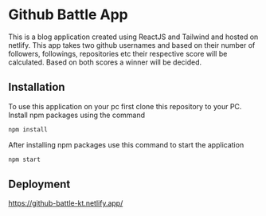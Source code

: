 # Github Battle App

This is a blog application created using ReactJS and Tailwind and hosted on netlify. This app takes two github usernames and based on their number of followers, followings, repositories etc their respective score will be calculated. Based on both scores a winner will be decided.

## Installation

To use this application on your pc first clone this repository to your PC.
Install npm packages using the command

```bash
npm install
```

After installing npm packages use this command to start the application

```bash
npm start
```

## Deployment

https://github-battle-kt.netlify.app/
